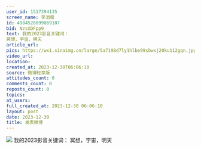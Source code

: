 ```yaml
---
user_id: 1517394135
screen_name: 李消极
id: 4984528099869107
bid: NzsXDFpp9
text: 我的2023影音关键词：
冥想，宇宙，明天 
article_url: 
pics: https://wx1.sinaimg.cn/large/5a7198d7ly1hlbe99sbwxj20ku112gqn.jpg,https://wx2.sinaimg.cn/large/5a7198d7ly1hlbe99seraj20ku112whk.jpg,https://wx1.sinaimg.cn/large/5a7198d7ly1hlbe99quhbj20ku104dhv.jpg
video_url: 
location: 
created_at: 2023-12-30T06:06:10
source: 微博轻享版
attitudes_count: 0
comments_count: 0
reposts_count: 0
topics: 
at_users: 
full_created_at: 2023-12-30 06:06:10
layout: post
date: 2023-12-30
title: 发表微博
---
```



![](https://image.baidu.com/search/down?url=https://wx1.sinaimg.cn/large/5a7198d7ly1hlbe99sbwxj20ku112gqn.jpg)
我的2023影音关键词：
冥想，宇宙，明天 

